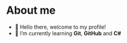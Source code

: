 # About me
- 👋 Hello there, welcome to my profile!
- 🌱 I’m currently learning **Git**, **GitHub** and **C#**
<!--
- 👋 Hi, I’m @noxseafox
- 👀 I’m interested in ...
- 🌱 I’m currently learning ...
- 💞️ I’m looking to collaborate on ...
- 📫 How to reach me ...
- 😄 Pronouns: ...
- ⚡ Fun fact: ...

<!---
noxseafox/noxseafox is a ✨ special ✨ repository because its `README.md` (this file) appears on your GitHub profile.
You can click the Preview link to take a look at your changes.
--->
